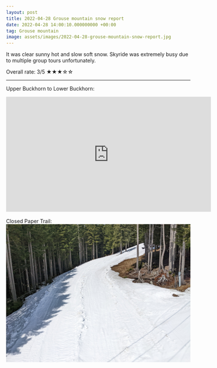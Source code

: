 ```yaml
---
layout: post
title: 2022-04-28 Grouse mountain snow report
date: 2022-04-28 14:00:10.000000000 +00:00
tag: Grouse mountain
image: assets/images/2022-04-28-grouse-mountain-snow-report.jpg
---
```


It was clear sunny hot and slow soft snow. Skyride was extremely busy due to multiple group tours unfortunately.

Overall rate: 3/5 ★★★☆☆

---

Upper Buckhorn to Lower Buckhorn:
<iframe width="560" height="315" src="https://www.youtube.com/embed/8-1Rn4Batgc" title="YouTube video player" frameborder="0" allow="accelerometer; autoplay; clipboard-write; encrypted-media; gyroscope; picture-in-picture" allowfullscreen></iframe>

Closed Paper Trail:
![](/assets/images/2022-04-28-paper-trail.jpg)
